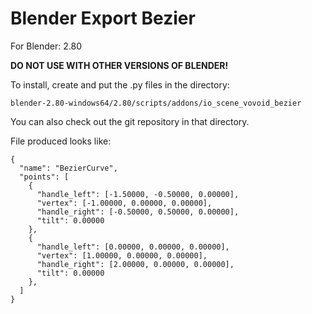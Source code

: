 # Blender Export Bezier

For Blender: 2.80

**DO NOT USE WITH OTHER VERSIONS OF BLENDER!**

To install, create and put the .py files in the directory:

    blender-2.80-windows64/2.80/scripts/addons/io_scene_vovoid_bezier

You can also check out the git repository in that directory.

File produced looks like:

```
{
  "name": "BezierCurve",
  "points": [
    {
      "handle_left": [-1.50000, -0.50000, 0.00000],
      "vertex": [-1.00000, 0.00000, 0.00000],
      "handle_right": [-0.50000, 0.50000, 0.00000],
      "tilt": 0.00000
    },
    {
      "handle_left": [0.00000, 0.00000, 0.00000],
      "vertex": [1.00000, 0.00000, 0.00000],
      "handle_right": [2.00000, 0.00000, 0.00000],
      "tilt": 0.00000
    },
  ]
}
```